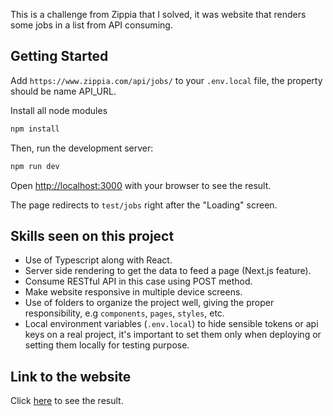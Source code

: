 This is a challenge from Zippia that I solved, it was website that renders some jobs in a list from API consuming.

## Getting Started

Add `https://www.zippia.com/api/jobs/` to your `.env.local` file, the property should be name API_URL.

Install all node modules

```bash
npm install
```

Then, run the development server:

```bash
npm run dev
```

Open [http://localhost:3000](http://localhost:3000) with your browser to see the result.

The page redirects to `test/jobs` right after the "Loading" screen.

## Skills seen on this project

- Use of Typescript along with React.
- Server side rendering to get the data to feed a page (Next.js feature).
- Consume RESTful API in this case using POST method.
- Make website responsive in multiple device screens.
- Use of folders to organize the project well, giving the proper responsibility, e.g `components`, `pages`, `styles`, etc.
- Local environment variables (`.env.local`) to hide sensible tokens or api keys on a real project, it's important to set them only when deploying or setting them locally for testing purpose.

## Link to the website

Click [here](https://zippia-test-eight.vercel.app) to see the result.
